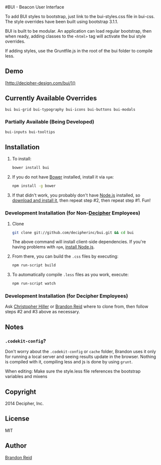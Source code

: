 #BUI - Beacon User Interface

To add BUI styles to bootstrap, just link to the bui-styles.css file in bui-css. The style overrides have been built using bootstrap 3.1.1.

BUI is built to be modular. An application can load regular bootstrap, then when ready, adding classes to the ```<html>``` tag will activate the bui style overrides.

If adding styles, use the Gruntfile.js in the root of the bui folder to compile less.


## Demo
 
[http://decipher-design.com/bui/]()

## Currently Available Overrides

```sh
bui bui-grid bui-typography bui-icons bui-buttons bui-modals
```

### Partially Available (Being Developed)
```sh
bui-inputs bui-tooltips
```

## Installation

1. To install:

    ```sh
    bower install bui
    ```

2. If you do not have [Bower](http://bower.io/) installed, install it via `npm`:

    ```sh
    npm install -g bower
    ```

3. If that didn't work, you probably don't have [Node.js](http://nodejs.org) installed, so [download and install it](http://nodejs.org/download/), then repeat step #2, then repeat step #1.  Fun!

### Development Installation (for Non-[Decipher](http://decipherinc.com) Employees)

1.  Clone

    ```sh
    git clone git://github.com/decipherinc/bui.git && cd bui
    ```

    The above command will install client-side dependencies.  If you're having problems with `npm`, [install Node.js](http://nodejs.org/download/).
 
2.  From there, you can build the `.css` files by executing:

    ```sh
    npm run-script build
    ```

3.  To automatically compile `.less` files as you work, execute:

    ```sh
    npm run-script watch
    ```

### Development Installation (for Decipher Employees)

Ask [Christopher Hiller](https://github.com/boneskull) or [Brandon Reid](https://github.com/brandonreid) where to clone from, then follow steps #2 and #3 above as necessary.

## Notes

### `.codekit-config`?  

Don't worry about the `.codekit-config` or `cache` folder, Brandon uses it only for running a local server and seeing results update in the browser. Nothing is compiled with it, compiling less and js is done by using `grunt`.

When editing: Make sure the style.less file references the bootstrap variables and mixens
    
## Copyright

2014 Decipher, Inc.

## License

MIT

## Author

[Brandon Reid](https://github.com/brandonreid)